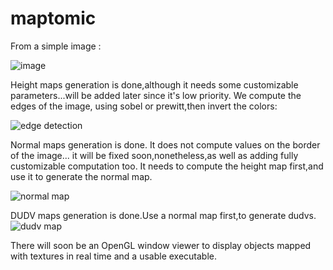 # maptomic

From a simple image : 

![image](https://cloud.githubusercontent.com/assets/18567118/20143822/c50a4422-a69a-11e6-9eef-1a023102e804.jpg)

Height maps generation is done,although it needs some customizable parameters...will be added later since it's low priority.
We compute the edges of the image, using sobel or prewitt,then invert the colors:

![edge detection](https://cloud.githubusercontent.com/assets/18567118/20143397/2660f704-a699-11e6-9165-8a8569a420d6.jpg)

Normal maps generation is done. It does not compute values on the border of the image... it will be fixed soon,nonetheless,as well
as adding fully customizable computation too. It needs to compute the height map first,and use it to generate the normal map.


![normal map](https://cloud.githubusercontent.com/assets/18567118/20143711/5bcad760-a69a-11e6-8239-112496ff6c19.jpg)



DUDV maps generation is done.Use a normal map first,to generate dudvs.
![dudv map](https://cloud.githubusercontent.com/assets/18567118/20150815/0d44dbd6-a6b8-11e6-9974-9553c61324ff.jpg)


There will soon be an OpenGL window viewer to display objects mapped with textures in real time and a usable executable. 
